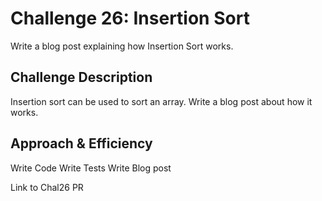# Challenge 26: Insertion Sort
Write a blog post explaining how Insertion Sort works.

## Challenge Description
Insertion sort can be used to sort an array. Write a blog post about how it works.

## Approach & Efficiency
Write Code
Write Tests
Write Blog post

Link to Chal26 PR 